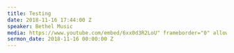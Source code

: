 ```yaml
---
title: Testing
date: 2018-11-16 17:44:00 Z
speaker: Bethel Music
media: https://www.youtube.com/embed/6xx0d3R2LoU" frameborder="0" allow=
sermon_date: 2018-11-16 00:00:00 Z
---
```


